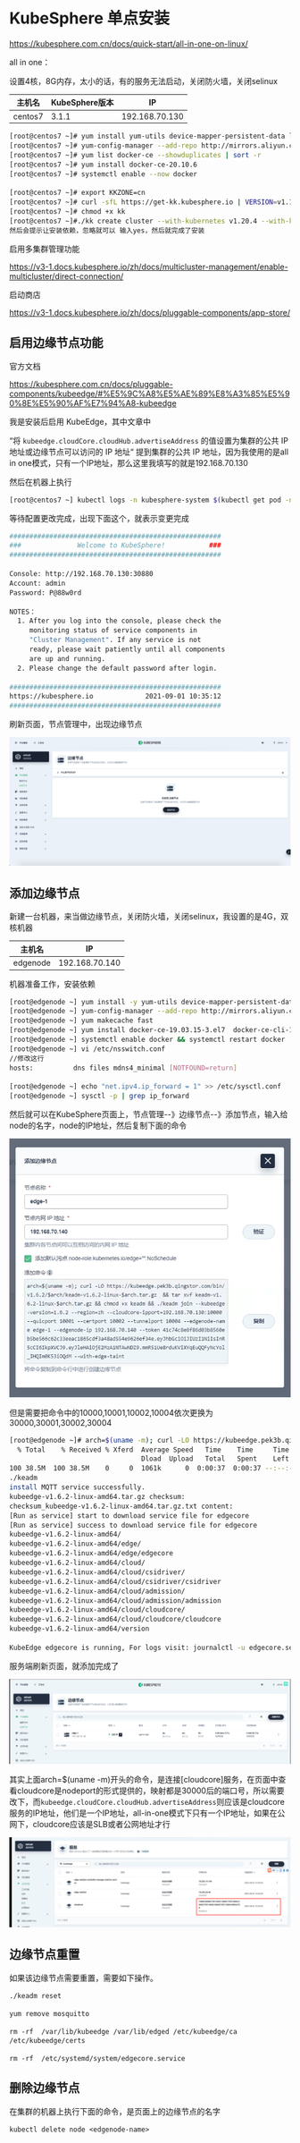 # KubeSphere 单点安装

https://kubesphere.com.cn/docs/quick-start/all-in-one-on-linux/

all in one：

设置4核，8G内存，太小的话，有的服务无法启动，关闭防火墙，关闭selinux

| 主机名  | KubeSphere版本 | IP             |
| ------- | -------------- | -------------- |
| centos7 | 3.1.1          | 192.168.70.130 |

```bash
[root@centos7 ~]# yum install yum-utils device-mapper-persistent-data lvm2 openssl socat conntrack ebtables ipset
[root@centos7 ~]# yum-config-manager --add-repo http://mirrors.aliyun.com/docker-ce/linux/centos/docker-ce.repo
[root@centos7 ~]# yum list docker-ce --showduplicates | sort -r
[root@centos7 ~]# yum install docker-ce-20.10.6
[root@centos7 ~]# systemctl enable --now docker

[root@centos7 ~]# export KKZONE=cn
[root@centos7 ~]# curl -sfL https://get-kk.kubesphere.io | VERSION=v1.1.1 sh -
[root@centos7 ~]# chmod +x kk
[root@centos7 ~]#./kk create cluster --with-kubernetes v1.20.4 --with-kubesphere v3.1.1
然后会提示让安装依赖，忽略就可以 输入yes，然后就完成了安装
```

启用多集群管理功能

https://v3-1.docs.kubesphere.io/zh/docs/multicluster-management/enable-multicluster/direct-connection/

启动商店

https://v3-1.docs.kubesphere.io/zh/docs/pluggable-components/app-store/



## 启用边缘节点功能

官方文档

https://kubesphere.com.cn/docs/pluggable-components/kubeedge/#%E5%9C%A8%E5%AE%89%E8%A3%85%E5%90%8E%E5%90%AF%E7%94%A8-kubeedge

我是安装后启用 KubeEdge，其中文章中

“将 `kubeedge.cloudCore.cloudHub.advertiseAddress` 的值设置为集群的公共 IP 地址或边缘节点可以访问的 IP 地址“ 提到集群的公共 IP 地址，因为我使用的是all in one模式，只有一个IP地址，那么这里我填写的就是192.168.70.130

然后在机器上执行

```bash
[root@centos7 ~] kubectl logs -n kubesphere-system $(kubectl get pod -n kubesphere-system -l app=ks-install -o jsonpath='{.items[0].metadata.name}') -f
```

等待配置更改完成，出现下面这个，就表示变更完成

```bash
#####################################################
###              Welcome to KubeSphere!           ###
#####################################################

Console: http://192.168.70.130:30880
Account: admin
Password: P@88w0rd

NOTES：
  1. After you log into the console, please check the
     monitoring status of service components in
     "Cluster Management". If any service is not
     ready, please wait patiently until all components 
     are up and running.
  2. Please change the default password after login.

#####################################################
https://kubesphere.io             2021-09-01 10:35:12
#####################################################
```

刷新页面，节点管理中，出现边缘节点

![](https://github.com/yinzhipeng123/markdown_log/blob/main/docs/image/KubeSphere/edge.png?raw=true)

## 添加边缘节点

新建一台机器，来当做边缘节点，关闭防火墙，关闭selinux，我设置的是4G，双核机器

| 主机名   | IP             |
| -------- | -------------- |
| edgenode | 192.168.70.140 |

机器准备工作，安装依赖

```bash
[root@edgenode ~] yum install -y yum-utils device-mapper-persistent-data lvm2 wget
[root@edgenode ~] yum-config-manager --add-repo http://mirrors.aliyun.com/docker-ce/linux/centos/docker-ce.repo
[root@edgenode ~] yum makecache fast
[root@edgenode ~] yum install docker-ce-19.03.15-3.el7  docker-ce-cli-19.03.15-3.el7 -y
[root@edgenode ~] systemctl enable docker && systemctl restart docker
[root@edgenode ~] vi /etc/nsswitch.conf
//修改这行
hosts:          dns files mdns4_minimal [NOTFOUND=return]

[root@edgenode ~] echo "net.ipv4.ip_forward = 1" >> /etc/sysctl.conf
[root@edgenode ~] sysctl -p | grep ip_forward
```

然后就可以在KubeSphere页面上，节点管理--》边缘节点--》添加节点，输入给node的名字，node的IP地址，然后复制下面的命令

![](https://github.com/yinzhipeng123/markdown_log/blob/main/docs/image/KubeSphere/edge_add.png?raw=true)

但是需要把命令中的10000,10001,10002,10004依次更换为30000,30001,30002,30004

```bash
[root@edgenode ~]# arch=$(uname -m); curl -LO https://kubeedge.pek3b.qingstor.com/bin/v1.6.2/$arch/keadm-v1.6.2-linux-$arch.tar.gz  && tar xvf keadm-v1.6.2-linux-$arch.tar.gz && chmod +x keadm && ./keadm join --kubeedge-version=1.6.2 --region=zh --cloudcore-ipport=192.168.70.130:30000 --quicport 30001 --certport 30002 --tunnelport 30004 --edgenode-name edge-1 --edgenode-ip 192.168.70.140 --token 41c74c8e8f86d03b8560eb5be566c62c33eeac1865cdf3a48ad554e9626ef34e.eyJhbGciOiJIUzI1NiIsInR5cCI6IkpXVCJ9.eyJleHAiOjE2MzA1NTAwNDZ9.mmR51Ue8rduKViXYqEuQQFyNcYol_IHQIm0K53iOQdM --with-edge-taint
  % Total    % Received % Xferd  Average Speed   Time    Time     Time  Current
                                 Dload  Upload   Total   Spent    Left  Speed
100 38.5M  100 38.5M    0     0  1061k      0  0:00:37  0:00:37 --:--:-- 1034k
./keadm
install MQTT service successfully.
kubeedge-v1.6.2-linux-amd64.tar.gz checksum: 
checksum_kubeedge-v1.6.2-linux-amd64.tar.gz.txt content: 
[Run as service] start to download service file for edgecore
[Run as service] success to download service file for edgecore
kubeedge-v1.6.2-linux-amd64/
kubeedge-v1.6.2-linux-amd64/edge/
kubeedge-v1.6.2-linux-amd64/edge/edgecore
kubeedge-v1.6.2-linux-amd64/cloud/
kubeedge-v1.6.2-linux-amd64/cloud/csidriver/
kubeedge-v1.6.2-linux-amd64/cloud/csidriver/csidriver
kubeedge-v1.6.2-linux-amd64/cloud/admission/
kubeedge-v1.6.2-linux-amd64/cloud/admission/admission
kubeedge-v1.6.2-linux-amd64/cloud/cloudcore/
kubeedge-v1.6.2-linux-amd64/cloud/cloudcore/cloudcore
kubeedge-v1.6.2-linux-amd64/version

KubeEdge edgecore is running, For logs visit: journalctl -u edgecore.service -b
```

服务端刷新页面，就添加完成了

![](https://github.com/yinzhipeng123/markdown_log/blob/main/docs/image/KubeSphere/edge_add_fin.png?raw=true)



其实上面arch=$(uname -m)开头的命令，是连接[cloudcore]服务，在页面中查看cloudcore是nodeport的形式提供的，映射都是30000后的端口号，所以需要改下，而`kubeedge.cloudCore.cloudHub.advertiseAddress`则应该是cloudcore服务的IP地址，他们是一个IP地址，all-in-one模式下只有一个IP地址，如果在公网下，cloudcore应该是SLB或者公网地址才行

![](https://github.com/yinzhipeng123/markdown_log/blob/main/docs/image/KubeSphere/edge-cloud.png?raw=true)



## 边缘节点重置

如果该边缘节点需要重置，需要如下操作。

```
./keadm reset

yum remove mosquitto

rm -rf  /var/lib/kubeedge /var/lib/edged /etc/kubeedge/ca /etc/kubeedge/certs

rm -rf  /etc/systemd/system/edgecore.service
```

## 删除边缘节点

在集群的机器上执行下面的命令，<edgenode-name>是页面上的边缘节点的名字

```
kubectl delete node <edgenode-name>
```





